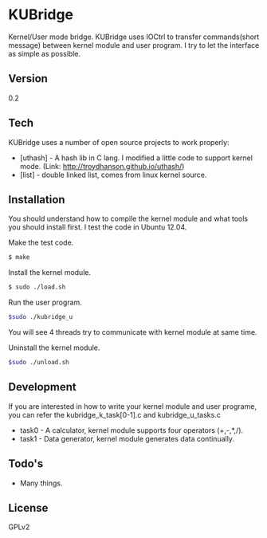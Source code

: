 # KUBridge
Kernel/User mode bridge. KUBridge uses IOCtrl to transfer commands(short message) between kernel module and user program.
I try to let the interface as simple as possible.

## Version
0.2

## Tech

KUBridge uses a number of open source projects to work properly:

* [uthash] - A hash lib in C lang. I modified a little code to support kernel mode. (Link: http://troydhanson.github.io/uthash/)
* [list] - double linked list, comes from linux kernel source.

## Installation
You should understand how to compile the kernel module and what tools you should install first. I test the code in Ubuntu 12.04.

Make the test code.
```sh
$ make
```
Install the kernel module.
```sh
$ sudo ./load.sh
```
Run the user program.
```sh
$sudo ./kubridge_u
```
You will see 4 threads try to communicate with kernel module at same time.

Uninstall the kernel module.
```sh
$sudo ./unload.sh
```

## Development
If you are interested in how to write your kernel module and user programe, you can refer the kubridge_k_task[0-1].c and kubridge_u_tasks.c

* task0 - A calculator, kernel module supports four operators (+,-,*,/).
* task1 - Data generator, kernel module generates data continually.

## Todo's

 - Many things.

## License
GPLv2

